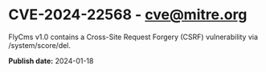 # CVE-2024-22568 - cve@mitre.org

FlyCms v1.0 contains a Cross-Site Request Forgery (CSRF) vulnerability via /system/score/del.

**Publish date:** 2024-01-18

